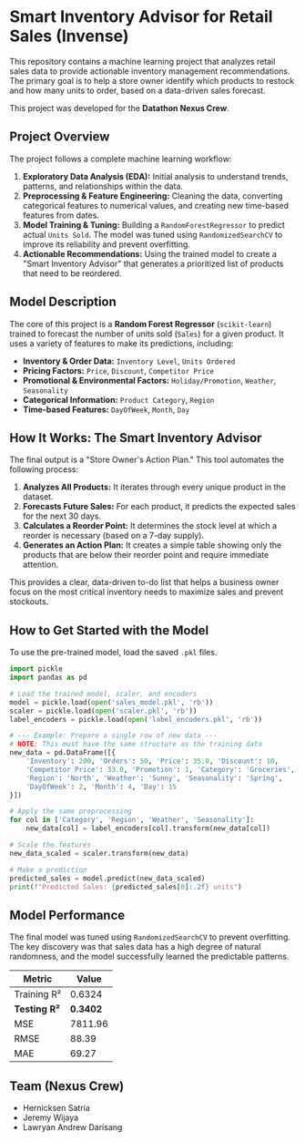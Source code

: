 # Smart Inventory Advisor for Retail Sales (Invense)

This repository contains a machine learning project that analyzes retail sales data to provide actionable inventory management recommendations. The primary goal is to help a store owner identify which products to restock and how many units to order, based on a data-driven sales forecast.

This project was developed for the **Datathon Nexus Crew**.

## Project Overview

The project follows a complete machine learning workflow:

1.  **Exploratory Data Analysis (EDA):** Initial analysis to understand trends, patterns, and relationships within the data.
2.  **Preprocessing & Feature Engineering:** Cleaning the data, converting categorical features to numerical values, and creating new time-based features from dates.
3.  **Model Training & Tuning:** Building a `RandomForestRegressor` to predict actual `Units Sold`. The model was tuned using `RandomizedSearchCV` to improve its reliability and prevent overfitting.
4.  **Actionable Recommendations:** Using the trained model to create a "Smart Inventory Advisor" that generates a prioritized list of products that need to be reordered.

## Model Description

The core of this project is a **Random Forest Regressor** (`scikit-learn`) trained to forecast the number of units sold (`Sales`) for a given product. It uses a variety of features to make its predictions, including:

* **Inventory & Order Data:** `Inventory Level`, `Units Ordered`
* **Pricing Factors:** `Price`, `Discount`, `Competitor Price`
* **Promotional & Environmental Factors:** `Holiday/Promotion`, `Weather`, `Seasonality`
* **Categorical Information:** `Product Category`, `Region`
* **Time-based Features:** `DayOfWeek`, `Month`, `Day`

## How It Works: The Smart Inventory Advisor

The final output is a "Store Owner's Action Plan." This tool automates the following process:

1.  **Analyzes All Products:** It iterates through every unique product in the dataset.
2.  **Forecasts Future Sales:** For each product, it predicts the expected sales for the next 30 days.
3.  **Calculates a Reorder Point:** It determines the stock level at which a reorder is necessary (based on a 7-day supply).
4.  **Generates an Action Plan:** It creates a simple table showing only the products that are below their reorder point and require immediate attention.

This provides a clear, data-driven to-do list that helps a business owner focus on the most critical inventory needs to maximize sales and prevent stockouts.

## How to Get Started with the Model

To use the pre-trained model, load the saved `.pkl` files.

```python
import pickle
import pandas as pd

# Load the trained model, scaler, and encoders
model = pickle.load(open('sales_model.pkl', 'rb'))
scaler = pickle.load(open('scaler.pkl', 'rb'))
label_encoders = pickle.load(open('label_encoders.pkl', 'rb'))

# --- Example: Prepare a single row of new data ---
# NOTE: This must have the same structure as the training data
new_data = pd.DataFrame([{
    'Inventory': 200, 'Orders': 50, 'Price': 35.0, 'Discount': 10, 
    'Competitor Price': 33.0, 'Promotion': 1, 'Category': 'Groceries', 
    'Region': 'North', 'Weather': 'Sunny', 'Seasonality': 'Spring',
    'DayOfWeek': 2, 'Month': 4, 'Day': 15
}])

# Apply the same preprocessing
for col in ['Category', 'Region', 'Weather', 'Seasonality']:
    new_data[col] = label_encoders[col].transform(new_data[col])

# Scale the features
new_data_scaled = scaler.transform(new_data)

# Make a prediction
predicted_sales = model.predict(new_data_scaled)
print(f"Predicted Sales: {predicted_sales[0]:.2f} units")
```

## Model Performance

The final model was tuned using `RandomizedSearchCV` to prevent overfitting. The key discovery was that sales data has a high degree of natural randomness, and the model successfully learned the predictable patterns.

| Metric         | Value   |
|----------------|---------|
| Training R²    | 0.6324  |
| **Testing R²** | **0.3402** |
| MSE            | 7811.96 |
| RMSE           | 88.39   |
| MAE            | 69.27   |

## Team (Nexus Crew)
- Hernicksen Satria
- Jeremy Wijaya
- Lawryan Andrew Darisang
